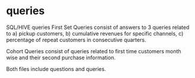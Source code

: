 # queries
SQL/HIVE queries
First Set Queries consist of answers to 3 queries related to 
a) pickup customers, 
b) cumulative revenues for specific channels, 
c) percentage of repeat customers in consecutive quarters.

Cohort Queries consist of queries related to first time customers month wise and their second purchase information.

Both files include questions and queries.
